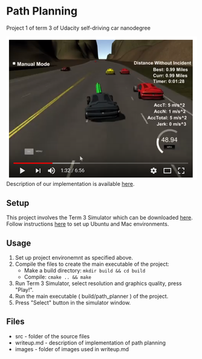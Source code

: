 # Path Planning
Project 1 of term 3 of Udacity self-driving car nanodegree

[![simulator test test](images/test_screenshot.png)](https://www.youtube.com/watch?v=cCa9C0NvXY4) 
Description of our implementation is available [here](writeup.md).

## Setup

This project involves the Term 3 Simulator which can be downloaded [here](https://github.com/udacity/self-driving-car-sim/releases/tag/T3_v1.2).
Follow instructions [here](https://github.com/udacity/CarND-Path-Planning-Project) to set up Ubuntu and Mac environments.

## Usage

1. Set up project environemnt as specified above.
2. Compile the files to create the main executable of the project:
    * Make a build directory: `mkdir build && cd build`
    * Compile: `cmake .. && make`
3. Run Term 3 Simulator, select resolution and graphics quality, press "Play!".
4. Run the main executable ( build/path_planner ) of the project.
5. Press "Select" button in the simulator window.

## Files

* src - folder of the source files
* writeup.md - description of implementation of path planning
* images - folder of images used in writeup.md

